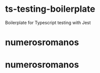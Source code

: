 # ts-testing-boilerplate
Boilerplate for Typescript testing with Jest
# numerosromanos
# numerosromanos

